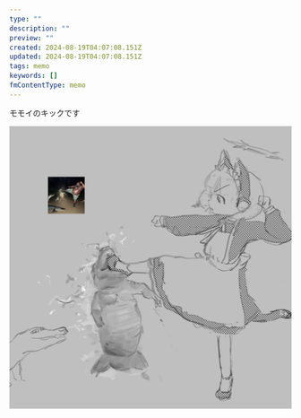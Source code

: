 ```yaml
---
type: ""
description: ""
preview: ""
created: 2024-08-19T04:07:08.151Z
updated: 2024-08-19T04:07:08.151Z
tags: memo
keywords: []
fmContentType: memo
---
```

モモイのキックです

![](../assets/images/momoikick.png)
